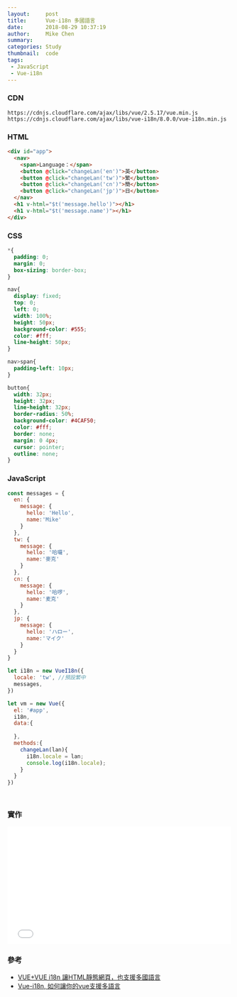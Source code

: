 ```yaml
---
layout:     post
title:      Vue-i18n 多國語言
date:       2018-08-29 10:37:19
author:     Mike Chen
summary:    
categories: Study
thumbnail:  code
tags:
 - JavaScript
 - Vue-i18n
---
```


### CDN

```
https://cdnjs.cloudflare.com/ajax/libs/vue/2.5.17/vue.min.js
https://cdnjs.cloudflare.com/ajax/libs/vue-i18n/8.0.0/vue-i18n.min.js
```

### HTML

```html
<div id="app">
  <nav>
    <span>Language：</span>
    <button @click="changeLan('en')">英</button>
    <button @click="changeLan('tw')">繁</button>
    <button @click="changeLan('cn')">簡</button>
    <button @click="changeLan('jp')">日</button>
  </nav>
  <h1 v-html="$t('message.hello')"></h1>
  <h1 v-html="$t('message.name')"></h1>  
</div>
```

### CSS

```css
*{
  padding: 0;
  margin: 0;
  box-sizing: border-box;
}

nav{
  display: fixed;
  top: 0;
  left: 0;
  width: 100%;
  height: 50px;
  background-color: #555;
  color: #fff;
  line-height: 50px;
}

nav>span{
  padding-left: 10px;
}

button{
  width: 32px;
  height: 32px;
  line-height: 32px;
  border-radius: 50%;  
  background-color: #4CAF50;
  color: #fff;
  border: none;
  margin: 0 4px;
  cursor: pointer;
  outline: none;
}
```

### JavaScript

```js
const messages = {
  en: {
    message: {
      hello: 'Hello',
      name:'Mike'
    }
  },
  tw: {
    message: {
      hello: '哈囉',
      name:'麥克'
    }
  },
  cn: {
    message: {
      hello: '哈啰',
      name:'麦克'
    }
  },
  jp: {
    message: {
      hello: 'ハロー',
      name:'マイク'
    }
  }
}

let i18n = new VueI18n({
  locale: 'tw', //預設繁中
  messages,
})

let vm = new Vue({
  el: '#app',
  i18n,  
  data:{
    
  },
  methods:{
    changeLan(lan){
      i18n.locale = lan;
      console.log(i18n.locale);
    }
  }
})




```


### 實作
<div class="iframe-rwd">
<iframe height='265' scrolling='no' title='Vue-i18n多國語言' src='//codepen.io/mikechen2017/embed/KxgdNj/?height=265&theme-id=0&default-tab=js,result&embed-version=2' frameborder='no' allowtransparency='true' allowfullscreen='true' style='width: 100%;'>See the Pen <a href='https://codepen.io/mikechen2017/pen/KxgdNj/'>Vue-i18n多國語言</a> by Mike Chen (<a href='https://codepen.io/mikechen2017'>@mikechen2017</a>) on <a href='https://codepen.io'>CodePen</a>.
</iframe>
</div>



### 參考
* [VUE+VUE i18n 讓HTML靜態網頁，也支援多國語言](https://www.minwt.com/webdesign-dev/js/20464.html)
* [Vue-i18n, 如何讓你的vue支援多語言](https://ithelp.ithome.com.tw/articles/10194177)